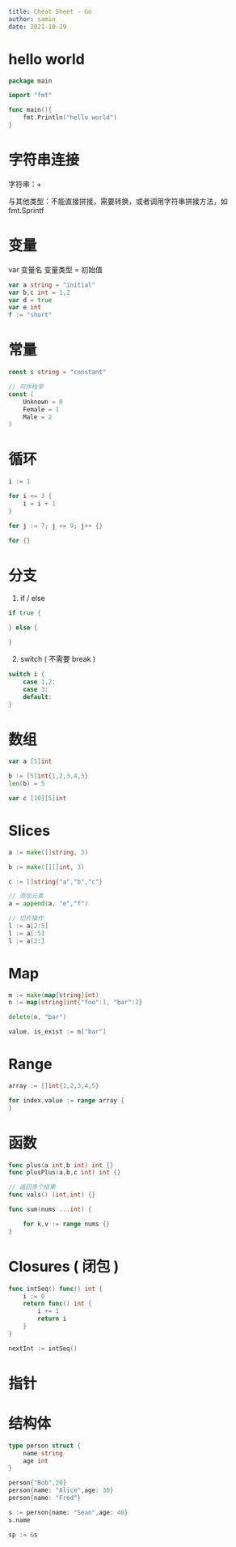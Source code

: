 ```yaml
title: Cheat Sheet - Go
author: samin
date: 2021-10-29
```

# hello world

```go
package main

import "fmt"

func main(){
    fmt.Println("hello world")
}
```

# 字符串连接

字符串：+

与其他类型：不能直接拼接，需要转换，或者调用字符串拼接方法，如 fmt.Sprintf

# 变量

var 变量名 变量类型 = 初始值

```go
var a string = "initial"
var b,c int = 1,2
var d = true
var e int
f := "short"
```

# 常量

```go
const s string = "constant"

// 可作枚举
const (
    Unknown = 0
    Female = 1
    Male = 2
)
```

# 循环

```go
i := 1

for i <= 3 {
    i = i + 1
}

for j := 7; j <= 9; j++ {}

for {}

```

# 分支

1. if / else

```go
if true {

} else {

}


```

2. switch ( 不需要 break )

```go
switch i {
    case 1,2:
    case 3:
    default:
}
```

# 数组

```go
var a [5]int

b := [5]int{1,2,3,4,5}
len(b) = 5

var c [10][5]int
```

# Slices

```go
a := make([]string, 3)

b := make([][]int, 3)

c := []string{"a","b","c"}

// 添加元素
a = append(a, "e","f")

// 切片操作
l := a[2:5]
l := a[:5]
l := a[2:]
```

# Map

```go
m := make(map[string]int)
n := map[string]int{"foo":1, "bar":2}

delete(n, "bar")

value, is_exist := n["bar"]
```

# Range

```go
array := []int{1,2,3,4,5}

for index,value := range array {
}
```

# 函数

```go
func plus(a int,b int) int {}
func plusPlus(a,b,c int) int {}

// 返回多个结果
func vals() (int,int) {}

func sum(nums ...int) {

    for k,v := range nums {}
}
```

# Closures ( 闭包 )

```go
func intSeq() func() int {
    i := 0
    return func() int {
        i += 1
        return i
    }
}

nextInt := intSeq()
```

# 指针

# 结构体

```go
type person struct {
    name string
    age int
}

person{"Bob",20}
person{name: "Alice",age: 30}
person{name: "Fred"}

s := person{name: "Sean",age: 40}
s.name

sp := &s
```